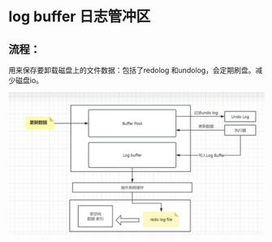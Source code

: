 # log buffer 日志管冲区

## 流程：

用来保存要卸载磁盘上的文件数据：包括了redolog 和undolog，会定期刷盘。减少磁盘io。

![image-20240425095902079](./page/image-20240425095902079.png)